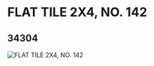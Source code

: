 # FLAT TILE 2X4, NO. 142
## 34304
![FLAT TILE 2X4, NO. 142](https://lc-www-live-s.legocdn.com/media/bricks/5/2/6194515.jpg)